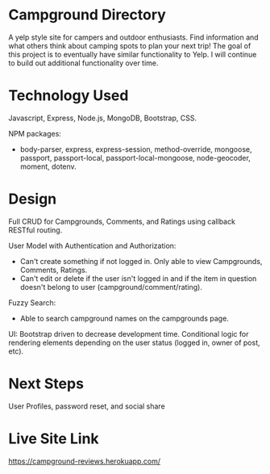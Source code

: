 # Campground Directory
A yelp style site for campers and outdoor enthusiasts. Find information and what others think about camping spots to plan your next trip! The goal of this project is to eventually have similar functionality to Yelp. I will continue to build out additional functionality over time.

# Technology Used
Javascript, Express, Node.js, MongoDB, Bootstrap, CSS.

NPM packages:
- body-parser, express, express-session, method-override, mongoose, passport, passport-local, passport-local-mongoose, node-geocoder, moment, dotenv.

# Design
Full CRUD for Campgrounds, Comments, and Ratings using callback RESTful routing.

User Model with Authentication and Authorization:
- Can't create something if not logged in. Only able to view Campgrounds, Comments, Ratings.
- Can't edit or delete if the user isn't logged in and if the item in question doesn't belong to user (campground/comment/rating).

Fuzzy Search:
- Able to search campground names on the campgrounds page. 

UI: Bootstrap driven to decrease development time. Conditional logic for rendering elements depending on the user status (logged in, owner of post, etc).

# Next Steps
User Profiles, password reset, and social share


# Live Site Link
https://campground-reviews.herokuapp.com/
